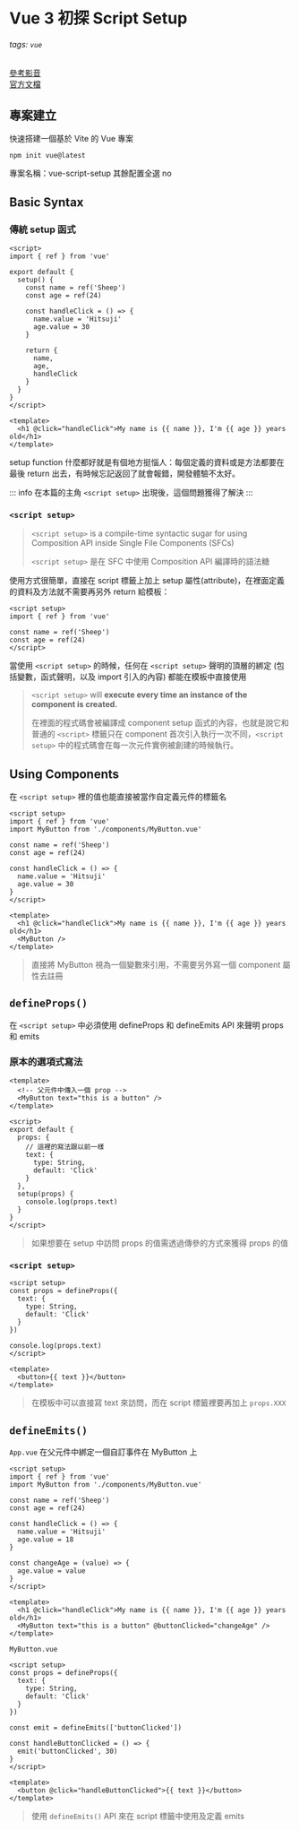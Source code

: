 # Vue 3 初探 Script Setup 

###### tags: `vue`

[參考影音](https://youtu.be/9whgkjxoCME) <br>
[官方文檔](https://staging-cn.vuejs.org/api/sfc-script-setup.html)


## 專案建立

快速搭建一個基於 Vite 的 Vue 專案
```shell
npm init vue@latest
``` 

專案名稱：vue-script-setup
其餘配置全選 no

## Basic Syntax

### 傳統 setup 函式
```vue
<script>
import { ref } from 'vue'

export default {
  setup() {
    const name = ref('Sheep')
    const age = ref(24)
    
    const handleClick = () => {
      name.value = 'Hitsuji'
      age.value = 30
    }

    return {
      name,
      age,
      handleClick
    }
  }
}
</script>

<template>
  <h1 @click="handleClick">My name is {{ name }}, I'm {{ age }} years old</h1>
</template>
```
setup function 什麼都好就是有個地方挺惱人：每個定義的資料或是方法都要在最後 return 出去，有時候忘記返回了就會報錯，開發體驗不太好。


::: info 在本篇的主角 `<script setup>` 出現後，這個問題獲得了解決
:::

### `<script setup>`
  
> `<script setup>` is a compile-time syntactic sugar for using Composition API inside Single File Components (SFCs)
> 
> `<script setup>` 是在 SFC 中使用 Composition API 編譯時的語法糖

使用方式很簡單，直接在 script 標籤上加上 setup 屬性(attribute)，在裡面定義的資料及方法就不需要再另外 return 給模板：

```vue
<script setup>
import { ref } from 'vue'

const name = ref('Sheep')
const age = ref(24)
</script>
```
當使用 `<script setup>` 的時候，任何在 `<script setup>` 聲明的頂層的綁定 (包括變數，函式聲明，以及 import 引入的內容) 都能在模板中直接使用

> `<script setup>` will **execute every time an instance of the component is created.**
> 
> 在裡面的程式碼會被編譯成 component setup 函式的內容，也就是說它和普通的 `<script>` 標籤只在 component 首次引入執行一次不同，`<script setup>` 中的程式碼會在每一次元件實例被創建的時候執行。


## Using Components

在 `<script setup>` 裡的值也能直接被當作自定義元件的標籤名

```vue
<script setup>
import { ref } from 'vue'
import MyButton from './components/MyButton.vue'

const name = ref('Sheep')
const age = ref(24)

const handleClick = () => {
  name.value = 'Hitsuji'
  age.value = 30
}
</script>

<template>
  <h1 @click="handleClick">My name is {{ name }}, I'm {{ age }} years old</h1>
  <MyButton />
</template>
```
> 直接將 MyButton 視為一個變數來引用，不需要另外寫一個 component 屬性去註冊

## `defineProps()`

在 `<script setup>` 中必須使用 defineProps 和 defineEmits API 來聲明 props 和 emits

### 原本的選項式寫法

```vue
<template>
  <!-- 父元件中傳入一個 prop -->
  <MyButton text="this is a button" />
</template>
```

```vue
<script>
export default {
  props: {
    // 這裡的寫法跟以前一樣
    text: {
      type: String,
      default: 'Click'
    }
  },
  setup(props) {
    console.log(props.text)
  }
}
</script>
```
> 如果想要在 setup 中訪問 props 的值需透過傳參的方式來獲得 props 的值

### `<script setup>`

```vue
<script setup>
const props = defineProps({
  text: {
    type: String,
    default: 'Click'
  }
})

console.log(props.text)
</script>

<template>
  <button>{{ text }}</button>
</template>
```
> 在模板中可以直接寫 text 來訪問，而在 script 標籤裡要再加上 `props.XXX`


## `defineEmits()`

`App.vue` 在父元件中綁定一個自訂事件在 MyButton 上
```vue
<script setup>
import { ref } from 'vue'
import MyButton from './components/MyButton.vue'

const name = ref('Sheep')
const age = ref(24)

const handleClick = () => {
  name.value = 'Hitsuji'
  age.value = 18
}

const changeAge = (value) => {
  age.value = value
}
</script>

<template>
  <h1 @click="handleClick">My name is {{ name }}, I'm {{ age }} years old</h1>
  <MyButton text="this is a button" @buttonClicked="changeAge" />
</template>
```

`MyButton.vue`
```vue
<script setup>
const props = defineProps({
  text: {
    type: String,
    default: 'Click'
  }
})

const emit = defineEmits(['buttonClicked'])

const handleButtonClicked = () => {
  emit('buttonClicked', 30)
}
</script>

<template>
  <button @click="handleButtonClicked">{{ text }}</button>
</template>
```
> 使用 `defineEmits()` API 來在 script 標籤中使用及定義 emits

